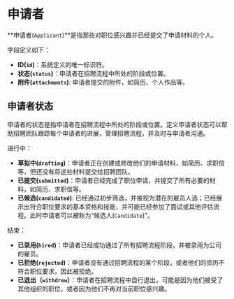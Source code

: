 # 申请者

**申请者(`Applicant`)**是指那些对职位感兴趣并已经提交了申请材料的个人。

字段定义如下：

- **ID(`id`)**：系统定义的唯一标识符。
- **状态(`status`)**：申请者在招聘流程中所处的阶段或位置。
- **附件(`attachments`)**: 申请者提交的附件，如简历、个人作品等。

## 申请者状态

申请者的状态是指申请者在招聘流程中所处的阶段或位置。定义申请者状态可以帮助招聘团队跟踪每个申请者的进展，管理招聘流程，并及时与申请者沟通。

进行中：

- **草拟中(`drafting`)**：申请者正在创建或修改他们的申请材料，如简历、求职信等，但还没有将这些材料提交给招聘团队。
- **已提交(`submitted`)**：申请者已经完成了职位申请，并提交了所有必要的材料，如简历、求职信等。
- **已候选(`candidated`)**: 已经通过初步筛选，并被视为潜在的雇员人选；已经展示出符合职位要求的基本资格和技能，并可能已经参加了面试或其他评估流程。此时申请者可以被称为“候选人(`Candidate`)”。

结束：

- **已录用(`hired`)**：申请者已经成功通过了所有招聘流程阶段，并被录用为公司的雇员。
- **已拒绝(`rejected`)**：申请者没有通过招聘流程的某个阶段，或者他们的资历不符合职位要求，因此被拒绝。
- **已退出（`withdrew`）**：申请者在招聘流程中自行退出，可能是因为他们接受了其他组织的职位，或者因为他们不再对当前职位感兴趣。
